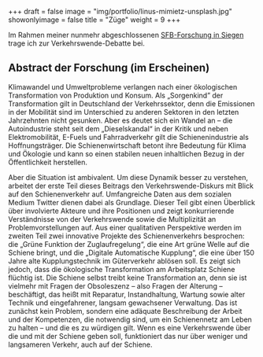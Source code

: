 +++
draft = false
image = "img/portfolio/linus-mimietz-unsplash.jpg"
showonlyimage = false
title = "Züge"
weight = 9
+++

Im Rahmen meiner nunmehr abgeschlossenen [SFB-Forschung in Siegen](https://www.mediacoop.uni-siegen.de/de/projekte/a04/) trage ich zur Verkehrswende-Debatte bei.
<!--more-->
## Abstract der Forschung (im Erscheinen)
Klimawandel und Umweltprobleme verlangen nach einer ökologischen Transformation von Produktion und Konsum. Als „Sorgenkind” der Transformation gilt in Deutschland der Verkehrssektor, denn die Emissionen in der Mobilität sind im Unterschied zu anderen Sektoren in den letzten Jahrzehnten nicht gesunken. Aber es deutet sich ein Wandel an – die Autoindustrie steht seit dem „Dieselskandal“ in der Kritik und neben Elektromobilität, E-Fuels und Fahrradverkehr gilt die Schienenindustrie als Hoffnungsträger. Die Schienenwirtschaft betont ihre Bedeutung für Klima und Ökologie und kann so einen stabilen neuen inhaltlichen Bezug in der Öffentlichkeit herstellen.

Aber die Situation ist ambivalent. Um diese Dynamik besser zu verstehen, arbeitet der erste Teil dieses Beitrags den Verkehrswende-Diskurs mit Blick auf den Schienenverkehr auf. Umfangreiche Daten aus dem sozialen Medium Twitter dienen dabei als Grundlage. Dieser Teil gibt einen Überblick über involvierte Akteure und ihre Positionen und zeigt konkurrierende Verständnisse von der Verkehrswende sowie die Multiplizität an Problemvorstellungen auf. Aus einer qualitativen Perspektive werden im zweiten Teil zwei innovative Projekte des Schienenverkehrs besprochen: die „Grüne Funktion der Zuglaufregelung“, die eine Art grüne Welle auf die Schiene bringt, und die „Digitale Automatische Kupplung“, die eine über 150 Jahre alte Kupplungstechnik im Güterverkehr ablösen soll. Es zeigt sich jedoch, dass die ökologische Transformation am Arbeitsplatz Schiene flüchtig ist. Die Schiene selbst treibt keine Transformation an, denn sie ist vielmehr mit Fragen der Obsoleszenz – also Fragen der Alterung – beschäftigt, das heißt mit Reparatur, Instandhaltung, Wartung sowie alter Technik und eingefahrener, langsam gewachsener Verwaltung. Das ist zunächst kein Problem, sondern eine adäquate Beschreibung der Arbeit und der Kompetenzen, die notwendig sind, um ein Schienennetz am Leben zu halten – und die es zu würdigen gilt. Wenn es eine Verkehrswende über die und mit der Schiene geben soll, funktioniert das nur über weniger und langsameren Verkehr, auch auf der Schiene.
